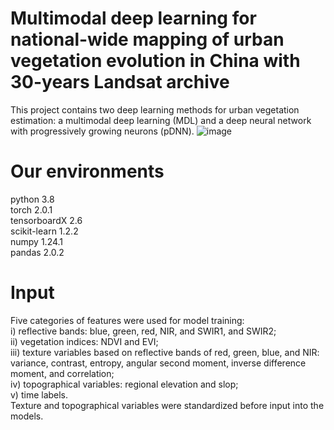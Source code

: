 # Multimodal deep learning for national-wide mapping of urban vegetation evolution in China with 30-years Landsat archive
This project contains two deep learning methods for urban vegetation estimation: a multimodal deep learning (MDL) and a deep neural network with progressively growing neurons (pDNN).
![image](https://github.com/John-hy/MDL_UV/blob/main/dnn.jpg)
# Our environments
python 3.8  
torch 2.0.1  
tensorboardX 2.6  
scikit-learn 1.2.2  
numpy 1.24.1  
pandas 2.0.2
# Input
Five categories of features were used for model training:  
i) reflective bands: blue, green, red, NIR, and SWIR1, and SWIR2;  
ii) vegetation indices: NDVI and EVI;  
iii) texture variables based on reflective bands of red, green, blue, and NIR: variance, contrast, entropy, angular second moment, inverse difference moment, and correlation;  
iv) topographical variables: regional elevation and  slop;  
v) time labels.  
Texture and topographical variables were standardized before input into the models.

